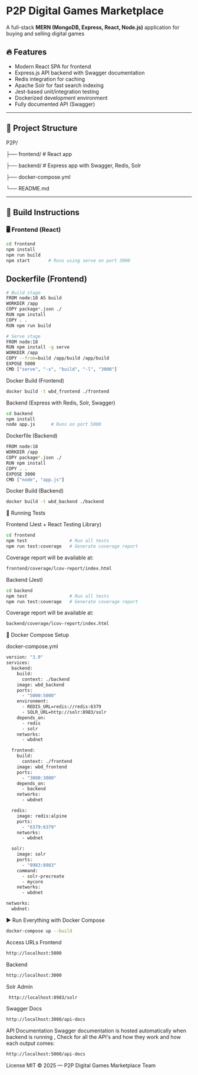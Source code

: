 # P2P Digital Games Marketplace

A full-stack **MERN (MongoDB, Express, React, Node.js)** application for buying and selling digital games

## 🔥 Features

- Modern React SPA for frontend
- Express.js API backend with Swagger documentation
- Redis integration for caching
- Apache Solr for fast search indexing
- Jest-based unit/integration testing
- Dockerized development environment
- Fully documented API (Swagger)

---

## 📁 Project Structure

P2P/

├── frontend/         # React app 

├── backend/          # Express app with Swagger, Redis, Solr

├── docker-compose.yml

└── README.md


---

## 🧱 Build Instructions

### 🖥️ Frontend (React)

```bash
cd frontend
npm install
npm run build
npm start       # Runs using serve on port 3000

```
## Dockerfile (Frontend)

```bash
# Build stage
FROM node:18 AS build
WORKDIR /app
COPY package*.json ./
RUN npm install
COPY . .
RUN npm run build

# Serve stage
FROM node:18
RUN npm install -g serve
WORKDIR /app
COPY --from=build /app/build /app/build
EXPOSE 5000
CMD ["serve", "-s", "build", "-l", "3000"]
```

Docker Build (Frontend)
```bash
docker build -t wbd_frontend ./frontend
```

Backend (Express with Redis, Solr, Swagger)
```bash
cd backend
npm install
node app.js      # Runs on port 5000
```

Dockerfile (Backend)

```bash
FROM node:18
WORKDIR /app
COPY package*.json ./
RUN npm install
COPY . .
EXPOSE 3000
CMD ["node", "app.js"]
```
Docker Build (Backend)

```bash
docker build -t wbd_backend ./backend
```

🧪 Running Tests

 Frontend (Jest + React Testing Library)

 ```bash
cd frontend
npm test                # Run all tests
npm run test:coverage   # Generate coverage report
```


Coverage report will be available at:


```bash
frontend/coverage/lcov-report/index.html
```


Backend (Jest)


```bash
cd backend
npm test                # Run all tests
npm run test:coverage   # Generate coverage report
```

Coverage report will be available at:

```bash
backend/coverage/lcov-report/index.html
```

🐳 Docker Compose Setup

docker-compose.yml
```bash
version: "3.9"
services:
  backend:
    build:
      context: ./backend
    image: wbd_backend
    ports:
      - "5000:5000"
    environment:
      - REDIS_URL=redis://redis:6379
      - SOLR_URL=http://solr:8983/solr
    depends_on:
      - redis
      - solr
    networks:
      - wbdnet

  frontend:
    build:
      context: ./frontend
    image: wbd_frontend
    ports:
      - "3000:3000"
    depends_on:
      - backend
    networks:
      - wbdnet

  redis:
    image: redis:alpine
    ports:
      - "6379:6379"
    networks:
      - wbdnet

  solr:
    image: solr
    ports:
      - "8983:8983"
    command:
      - solr-precreate
      - mycore
    networks:
      - wbdnet

networks:
  wbdnet:
```


▶️ Run Everything with Docker Compose
```bash
docker-compose up --build
```


Access URLs
Frontend 
```bash
http://localhost:5000
```
Backend 
```bash
http://localhost:3000
```
Solr Admin 
```bash
 http://localhost:8983/solr
```
Swagger Docs
```bash
http://localhost:3000/api-docs
```

API Documentation
Swagger documentation is hosted automatically when backend is running , Check for all the API's and how they work and how each output comes:

```bash
http://localhost:5000/api-docs
```

 License
MIT © 2025 — P2P Digital Games Marketplace Team



